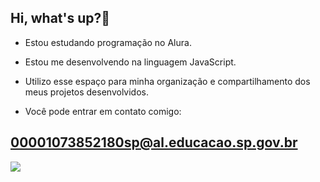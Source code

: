 ## Hi, what's up?🌸

- Estou estudando programação no Alura.

- Estou me desenvolvendo na linguagem JavaScript. 

- Utilizo esse espaço para minha organização e compartilhamento dos meus projetos desenvolvidos.

- Você pode entrar em contato comigo:
## 00001073852180sp@al.educacao.sp.gov.br

![](https://media.tenor.com/Z71jTbBRiU4AAAAM/kimetsu-no-yaiba-demon-slayer.gif)
